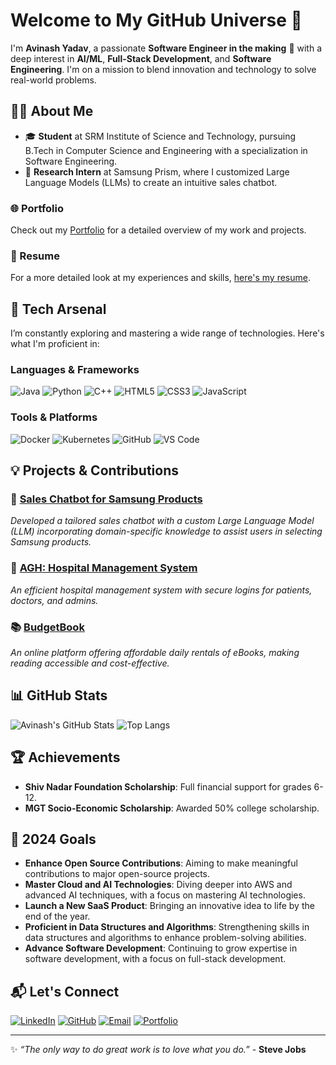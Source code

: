# Welcome to My GitHub Universe 🌌

I'm **Avinash Yadav**, a passionate **Software Engineer in the making** 🚀 with a deep interest in **AI/ML**, **Full-Stack Development**, and **Software Engineering**. I'm on a mission to blend innovation and technology to solve real-world problems.

## 🧑‍💻 About Me

- 🎓 **Student** at SRM Institute of Science and Technology, pursuing B.Tech in Computer Science and Engineering with a specialization in Software Engineering.
- 🏅 **Research Intern** at Samsung Prism, where I customized Large Language Models (LLMs) to create an intuitive sales chatbot.

### 🌐 Portfolio
Check out my [Portfolio](https://avinashyadavofficial.github.io/portfolio/) for a detailed overview of my work and projects.

### 💼 Resume
For a more detailed look at my experiences and skills, [here's my resume](https://drive.google.com/file/d/1BY-e3Q9zob1a2hA2l4gbvhi84ZVraUyN/view?usp=sharing).

## 🚀 Tech Arsenal

I’m constantly exploring and mastering a wide range of technologies. Here's what I'm proficient in:

### Languages & Frameworks
![Java](https://img.shields.io/badge/Java-ED8B00?style=for-the-badge&logo=java&logoColor=white)
![Python](https://img.shields.io/badge/Python-3776AB?style=for-the-badge&logo=python&logoColor=white)
![C++](https://img.shields.io/badge/C++-00599C?style=for-the-badge&logo=c%2B%2B&logoColor=white)
![HTML5](https://img.shields.io/badge/HTML5-E34F26?style=for-the-badge&logo=html5&logoColor=white)
![CSS3](https://img.shields.io/badge/CSS3-1572B6?style=for-the-badge&logo=css3&logoColor=white)
![JavaScript](https://img.shields.io/badge/JavaScript-323330?style=for-the-badge&logo=javascript&logoColor=F7DF1E)

### Tools & Platforms
![Docker](https://img.shields.io/badge/Docker-2496ED?style=for-the-badge&logo=docker&logoColor=white)
![Kubernetes](https://img.shields.io/badge/Kubernetes-326CE5?style=for-the-badge&logo=kubernetes&logoColor=white)
![GitHub](https://img.shields.io/badge/GitHub-181717?style=for-the-badge&logo=github)
![VS Code](https://img.shields.io/badge/VS%20Code-007ACC?style=for-the-badge&logo=visual-studio-code&logoColor=white)

## 💡 Projects & Contributions

### 🌟 [Sales Chatbot for Samsung Products](https://github.com/avinashyadavofficial/sales-chatbot)
*Developed a tailored sales chatbot with a custom Large Language Model (LLM) incorporating domain-specific knowledge to assist users in selecting Samsung products.*

### 🏥 [AGH: Hospital Management System](https://github.com/avinashyadavofficial/agh-hospital-management)
*An efficient hospital management system with secure logins for patients, doctors, and admins.*

### 📚 [BudgetBook](https://github.com/avinashyadavofficial/budgetbook)
*An online platform offering affordable daily rentals of eBooks, making reading accessible and cost-effective.*

## 📊 GitHub Stats

![Avinash's GitHub Stats](https://github-readme-stats.vercel.app/api?username=avinashyadavofficial&show_icons=true&theme=radical)
![Top Langs](https://github-readme-stats.vercel.app/api/top-langs/?username=avinashyadavofficial&layout=compact&theme=radical)

## 🏆 Achievements

- **Shiv Nadar Foundation Scholarship**: Full financial support for grades 6-12.
- **MGT Socio-Economic Scholarship**: Awarded 50% college scholarship.

## 🎯 2024 Goals

- **Enhance Open Source Contributions**: Aiming to make meaningful contributions to major open-source projects.
- **Master Cloud and AI Technologies**: Diving deeper into AWS and advanced AI techniques, with a focus on mastering AI technologies.
- **Launch a New SaaS Product**: Bringing an innovative idea to life by the end of the year.
- **Proficient in Data Structures and Algorithms**: Strengthening skills in data structures and algorithms to enhance problem-solving abilities.
- **Advance Software Development**: Continuing to grow expertise in software development, with a focus on full-stack development.

## 📬 Let's Connect

[![LinkedIn](https://img.shields.io/badge/LinkedIn-0077B5?style=for-the-badge&logo=linkedin&logoColor=white)](https://www.linkedin.com/in/avinashyadav03/)
[![GitHub](https://img.shields.io/badge/GitHub-181717?style=for-the-badge&logo=github)](https://github.com/avinashyadavofficial)
[![Email](https://img.shields.io/badge/Email-D14836?style=for-the-badge&logo=gmail&logoColor=white)](mailto:ar5840@srmist.edu.in)
[![Portfolio](https://img.shields.io/badge/Portfolio-FF6F61?style=for-the-badge&logo=portfolio&logoColor=white)](https://avinashyadavofficial.github.io/portfolio/)

---

✨ *“The only way to do great work is to love what you do.”* - **Steve Jobs**
